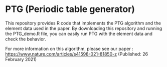 # PTG (Periodic table generator)
This repository provides R code that implements the PTG algorithm and the element data used in
the paper. By downloading this repository and running the PTG_demo.R file, you can easily run PTG with 
the element data and check the behavior.

For more information on this algorithm, please see our paper : https://www.nature.com/articles/s41598-021-81850-z (Published: 26 February 2021)
